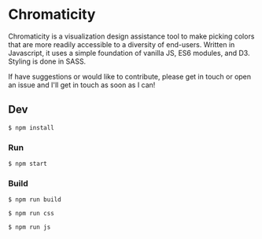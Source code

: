 # Chromaticity

Chromaticity is a visualization design assistance tool to make picking colors
that are more readily accessible to a diversity of end-users.
Written in Javascript, it uses a simple foundation of vanilla JS, ES6 modules,
and D3. Styling is done in SASS.

If have suggestions or would like to contribute, please get in touch or open an
issue and I'll get in touch as soon as I can!


## Dev

```
$ npm install
```

### Run

```
$ npm start
```

### Build

```
$ npm run build

$ npm run css

$ npm run js
```
